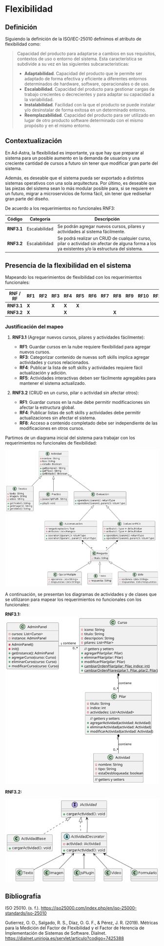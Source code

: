 # Flexibilidad

## Definición

Siguiendo la definición de la ISO/IEC-25010 definimos el atributo de flexibilidad como:

>Capacidad del producto para adaptarse a cambios en sus requisitos, contextos de uso o entorno del sistema. Esta característica se subdivide a su vez en las siguientes subcaracterísticas:
>
>- **Adaptabilidad**. Capacidad del producto que le permite ser adaptado de forma efectiva y eficiente a diferentes entornos determinados de hardware, software, operacionales o de uso.
>- **Escalabilidad**. Capacidad del producto para gestionar cargas de trabajo crecientes o decrecientes y para adaptar su capacidad a la variabilidad.
>- **Instalabilidad**. Facilidad con la que el producto se puede instalar y/o desinstalar de forma exitosa en un determinado entorno.
>- **Reemplazabilidad**. Capacidad del producto para ser utilizado en lugar de otro producto software determinado con el mismo propósito y en el mismo entorno.

## Contextualización

En Ad-Astra, la flexibilidad es importante, ya que hay que preparar al sistema para un posible aumento en la demanda de usuarios y una creciente cantidad de cursos a futuro sin tener que modificar gran parte del sistema.

Además, es deseable que el sistema pueda ser exportado a distintos sistemas operativos con una sola arquitectura. Por último, es deseable que las piezas del sistema sean lo más modular posible para, si se requiere en un futuro, migrar a microservicios de forma fácil, sin tener que rediseñar gran parte del diseño.

De acuerdo a los requerimientos no funcionales RNF3:

| Código | Categoría |Descripción |
|--------|-----------|-------------|
| **RNF3.1** | Escalabilidad | Se podrán agregar nuevos cursos, pilares y actividades al sistema fácilmente. |
| **RNF3.2** | Escalabilidad | Se podrá realizar un CRUD de cualquier curso, pilar o actividad sin afectar de alguna forma a los ya existentes y/o la estructura del sistema. |

<!-- Posiblemente: Mapeando los requerimientos no funcionales a funcionalidades del sistema, podemos ver que la escalabilidad se puede lograr con un diseño modular y una arquitectura de microservicios. La instalabilidad se puede lograr con una arquitectura de contenedores y una base de datos que permita fácilmente la migración de un sistema a otro. -->

## Presencia de la flexibilidad en el sistema

Mapeando los requerimientos de flexibilidad con los requerimientos funcionales:

| RNF / RF | RF1 | RF2 | RF3 | RF4 | RF5 | RF6 | RF7 | RF8 | RF9 | RF10 | RF11 |
|----------|-----|-----|-----|-----|-----|-----|-----|-----|-----|------|------|
| **RNF3.1** | **X** | | **X** | **X** | **X** | | | | | | |
| **RNF3.2** | **X** | | | **X** | | | | **X** | | | |

### Justificación del mapeo

1. **RNF3.1** (Agregar nuevos cursos, pilares y actividades fácilmente):
    - **RF1**: Guardar cursos en la nube requiere flexibilidad para agregar nuevos cursos.
    - **RF3**: Categorizar contenido de nuevas soft skills implica agregar actividades y cursos relacionados.
    - **RF4**: Publicar la lista de soft skills y actividades requiere fácil actualización y adición.
    - **RF5**: Actividades interactivas deben ser fácilmente agregables para mantener el sistema actualizado.


1. **RNF3.2** (CRUD en un curso, pilar o actividad sin afectar otros):
   - **RF1**: Guardar cursos en la nube debe permitir modificaciones sin afectar la estructura global.
   - **RF4**: Publicar listas de soft skills y actividades debe permitir actualizaciones sin afectar el sistema.
   - **RF8**: Acceso a contenido completado debe ser independiente de las modificaciones en otros cursos.

Partimos de un diagrama inicial del sistema para trabajar con los requerimientos no funcionales de flexibilidad:

[![alt](/Assets/AdAstra_ActividaesUML.png)](/Assets/AdAstra_ActividaesUML.png)

A continuación, se presentan los diagramas de actividades y de clases que se utilizaron para mapear los requerimientos no funcionales con los funcionales:

**RNF3.1:**
[![alt](./base.svg)](./base.svg)

**RNF3.2:**

[![alt](/Assets/umlDecoratorAdAstra.png)](/Assets/umlDecoratorAdAstra.png)

## Bibliografía

ISO 25010. (s. f.). <https://iso25000.com/index.php/en/iso-25000-standards/iso-25010>

Gutierrez, O. O., Salgado, R. S., Díaz, O. G. F., & Pérez, J. R. (2019). Métricas para la Medición del Factor de Flexibilidad y el Factor de Herencia de Implementación de Sistemas de Software. Dialnet. <https://dialnet.unirioja.es/servlet/articulo?codigo=7425388>
